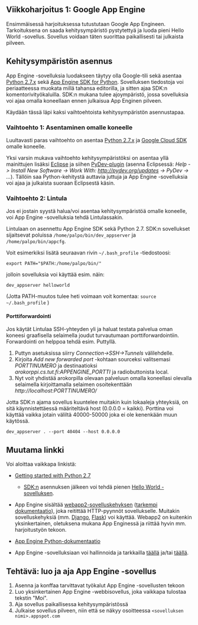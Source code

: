 Viikkoharjoitus 1: Google App Engine
------------------------------------

Ensimmäisessä harjoituksessa tutustutaan Google App Engineen. Tarkoituksena on saada kehitysympäristö pystytettyä ja luoda pieni Hello World -sovellus. Sovellus voidaan täten suorittaa paikallisesti tai julkaista pilveen.

## Kehitysympäristön asennus

App Engine -sovelluksia luodakseen täytyy olla Google-tili sekä asentaa [Python 2.7.x](https://www.python.org/downloads/) sekä [App Engine SDK for Python](https://cloud.google.com/appengine/downloads#Google_App_Engine_SDK_for_Python). Sovelluksen tiedostoja voi periaatteessa muokata millä tahansa editorilla, ja sitten ajaa SDK:n komentorivityökaluilla. SDK:n mukana tulee ajoympäristö, jossa sovelluksia voi ajaa omalla koneellaan ennen julkaisua App Enginen pilveen.

Käydään tässä läpi kaksi vaihtoehtoista kehitysympäristön asennustapaa.

### Vaihtoehto 1: Asentaminen omalle koneelle

Luultavasti paras vaihtoehto on asentaa [Python 2.7.x](https://www.python.org/downloads/) ja [Google Cloud SDK](https://developers.google.com/cloud/sdk/) omalle koneelle.

Yksi varsin mukava vaihtoehto kehitysympäristöksi on asentaa yllä mainittujen lisäksi [Eclipse](http://www.eclipse.org/downloads/) ja siihen [PyDev-plugin](http://pydev.org/index.html) (asenna Eclipsessä: *Help -> Install New Software -> Work With: http://pydev.org/updates -> PyDev -> ...*). Tällöin saa Python-kehitystä auttavia juttuja ja App Engine -sovelluksia voi ajaa ja julkaista suoraan Eclipsestä käsin.


### Vaihtoehto 2: Lintula

Jos ei jostain syystä halua/voi asentaa kehitysympäristöä omalle koneelle, voi App Engine -sovelluksia tehdä Lintulassakin.

Lintulaan on asennettu App Engine SDK sekä Python 2.7. SDK:n sovellukset sijaitsevat poluissa
`/home/palpo/bin/dev_appserver` ja `/home/palpo/bin/appcfg`.

Voit esimerkiksi lisätä seuraavan rivin `~/.bash_profile` -tiedostoosi:

    export PATH="$PATH:/home/palpo/bin/"

jolloin sovelluksia voi käyttää esim. näin:

    dev_appserver helloworld

(Jotta PATH-muutos tulee heti voimaan voit komentaa: `source ~/.bash_profile` )

#### Porttiforwardointi

Jos käytät Lintulaa SSH-yhteyden yli ja haluat testata palvelua oman koneesi graafisella selaimella joudut turvautumaan porttiforwardointiin. Forwardointi on helppoa tehdä esim. Puttyllä.

1. Puttyn asetuksissa siirry *Connection->SSH->Tunnels* välilehdelle.
2. Kirjoita *Add new forwarded port* -kohtaan sourceksi valitsemasi *PORTTINUMERO* ja destinaatioksi *arokorppi.cs.tut.fi:APPENGINE_PORTTI* ja radiobuttonista local.
3. Nyt voit yhdistää arokorpilla olevaan palveluun omalla koneellasi olevalla selaimella kirjoittamalla selaimen osoitekenttään *http://localhost:PORTTINUMERO/*

Jotta SDK:n ajama sovellus kuuntelee muitakin kuin lokaaleja yhteyksiä, on sitä käynnistettäessä määriteltävä host (0.0.0.0 = kaikki). Porttina voi käyttää vaikka jotain väliltä 40000-50000 joka ei ole kenenkään muun käytössä.

    dev_appserver . --port 40404 --host 0.0.0.0


## Muutama linkki

Voi aloittaa vaikkapa linkistä:

* [Getting started with Python 2.7](https://cloud.google.com/appengine/docs/python/gettingstartedpython27/introduction)

    * [SDK:n](https://cloud.google.com/appengine/downloads#Google_App_Engine_SDK_for_Python) asennuksen jälkeen voi tehdä pienen [Hello World -sovelluksen](https://cloud.google.com/appengine/docs/python/gettingstartedpython27/helloworld).

* App Engine sisältää [webapp2-sovelluskehyksen](https://cloud.google.com/appengine/docs/python/gettingstartedpython27/usingwebapp) ([tarkempi dokumentaatio](https://webapp-improved.appspot.com/)), joka reitittää HTTP-pyynnöt sovellukselle. Muitakin sovelluskehyksiä (mm. [Django](http://www.djangoproject.com/), [Flask](http://flask.pocoo.org/)) voi käyttää. Webapp2 on kuitenkin yksinkertainen, oletuksena mukana App Enginessä ja riittää hyvin mm. harjoitustyön tekoon.

* [App Engine Python-dokumentaatio](https://cloud.google.com/appengine/docs/python/)

* App Engine -sovelluksiaan voi hallinnoida ja tarkkailla [täällä](https://appengine.google.com/) ja/tai [täällä](https://console.developers.google.com/project).


## Tehtävä: luo ja aja App Engine -sovellus

1. Asenna ja konffaa tarvittavat työkalut App Engine -sovellusten tekoon
2. Luo yksinkertainen App Engine -webbisovellus, joka vaikkapa tulostaa tekstin "Moi".
3. Aja sovellus paikallisessa kehitysympäristössä
4. Julkaise sovellus pilveen, niin että se näkyy osoitteessa
`<sovelluksen nimi>.appspot.com`
